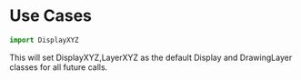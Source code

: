 Use Cases
=========
```python
import DisplayXYZ
```
This will set DisplayXYZ,LayerXYZ as the default Display and DrawingLayer classes for all future calls.

